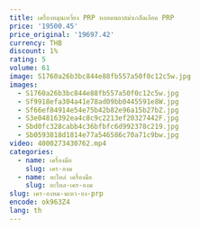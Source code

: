 ```yaml
---
title: เครื่องหมุนเหวี่ยง PRP หลอดพลาสม่าเกล็ดเลือด PRP
price: '19500.45'
price_original: '19697.42'
currency: THB
discount: 1%
rating: 5
volume: 61
image: S1760a26b3bc844e88fb557a50f0c12c5w.jpg
images:
  - S1760a26b3bc844e88fb557a50f0c12c5w.jpg
  - Sf9918efa304a41e78ad09bb0445591e8W.jpg
  - Sf66ef84914e54e75b42b82e96a15b27bZ.jpg
  - S3e04816392ea4c8c9c2213ef20327442F.jpg
  - Sbd0fc328cabb4c36bfbfc6d992378c219.jpg
  - Sb0593818d1814e77a546586c70a71c9bw.jpg
video: 4000273430762.mp4
categories:
  - name: เครื่องมือ
    slug: เคร-องม
  - name: อะไหล่ เครื่องมือ
    slug: อะไหล-เคร-องม
slug: เคร-องหม-นเหว-ยง-prp
encode: ok963Z4
lang: th
---
```

  